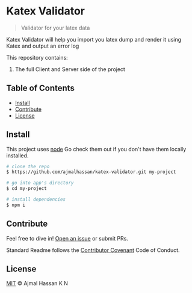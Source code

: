 # Katex Validator

> Validator for your latex data 

Katex Validator will help you import you latex dump and render it using Katex and output an error log

This repository contains:

1. The full Client and Server side of the project

## Table of Contents

- [Install](#install)
- [Contribute](#contribute)
- [License](#license)

## Install

This project uses [node](http://nodejs.org) Go check them out if you don't have them locally installed.

```sh
# clone the repo
$ https://github.com/ajmalhassan/katex-validator.git my-project

# go into app's directory
$ cd my-project

# install dependencies
$ npm i
```

## Contribute

Feel free to dive in! [Open an issue](https://github.com/ajmalhassan/katex-validator/issues/new) or submit PRs.

Standard Readme follows the [Contributor Covenant](http://contributor-covenant.org/version/1/3/0/) Code of Conduct.

## License

[MIT](LICENSE) © Ajmal Hassan K N
